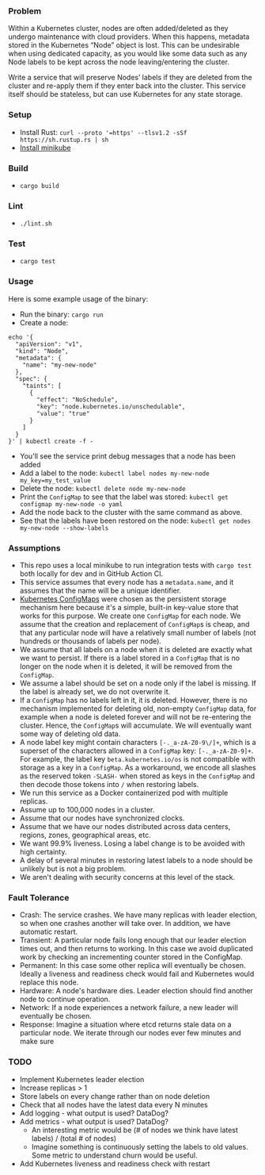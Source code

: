 ### Problem
Within a Kubernetes cluster, nodes are often added/deleted as they undergo maintenance with cloud providers. When this happens, metadata stored in the Kubernetes “Node” object is lost. This can be undesirable when using dedicated capacity, as you would like some data such as any Node labels to be kept across the node leaving/entering the cluster.

Write a service that will preserve Nodes’ labels if they are deleted from the cluster and re-apply them if they enter back into the cluster. This service itself should be stateless, but can use Kubernetes for any state storage.

### Setup
- Install Rust: `curl --proto '=https' --tlsv1.2 -sSf https://sh.rustup.rs | sh`
- [Install minikube](https://minikube.sigs.k8s.io/docs/start/)

### Build
- `cargo build`

### Lint
- `./lint.sh`

### Test
- `cargo test`

### Usage
Here is some example usage of the binary:
- Run the binary: `cargo run`
- Create a node: 
```
echo '{
  "apiVersion": "v1",
  "kind": "Node",
  "metadata": {
    "name": "my-new-node"
  },
  "spec": {
    "taints": [
      {
        "effect": "NoSchedule",
        "key": "node.kubernetes.io/unschedulable",
        "value": "true"
      }
    ]
  }
}' | kubectl create -f -
```
- You'll see the service print debug messages that a node has been added
- Add a label to the node: `kubectl label nodes my-new-node my_key=my_test_value`
- Delete the node: `kubectl delete node my-new-node`
- Print the `ConfigMap` to see that the label was stored: `kubectl get configmap my-new-node -o yaml`
- Add the node back to the cluster with the same command as above.
- See that the labels have been restored on the node: `kubectl get nodes my-new-node --show-labels`

### Assumptions
- This repo uses a local minikube to run integration tests with `cargo test` both locally for dev and in GitHub Action CI.
- This service assumes that every node has a `metadata.name`, and it assumes that the name will be a unique identifier.
- [Kubernetes ConfigMaps](https://kubernetes.io/docs/concepts/configuration/configmap/) were chosen as the persistent storage mechanism here because it's a simple, built-in key-value store that works for this purpose. We create one `ConfigMap` for each node. We assume that the creation and replacement of `ConfigMap`s is cheap, and that any particular node will have a relatively small number of labels (not hundreds or thousands of labels per node).
- We assume that all labels on a node when it is deleted are exactly what we want to persist. If there is a label stored in a `ConfigMap` that is no longer on the node when it is deleted, it will be removed from the `ConfigMap`.
- We assume a label should be set on a node only if the label is missing. If the label is already set, we do not overwrite it.
- If a `ConfigMap` has no labels left in it, it is deleted. However, there is no mechanism implemented for deleting old, non-empty `ConfigMap` data, for example when a node is deleted forever and will not be re-entering the cluster. Hence, the `ConfigMap`s will accumulate. We will eventually want some way of deleting old data.
- A node label key might contain characters `[-._a-zA-Z0-9\/]+`, which is a superset of the characters allowed in a `ConfigMap` key: `[-._a-zA-Z0-9]+`. For example, the label key `beta.kubernetes.io/os` is not compatible with storage as a key in a `ConfigMap`. As a workaround, we encode all slashes as the reserved token `-SLASH-` when stored as keys in the `ConfigMap` and then decode those tokens into `/` when restoring labels.
- We run this service as a Docker containerized pod with multiple replicas.
- Assume up to 100,000 nodes in a cluster.
- Assume that our nodes have synchronized clocks.
- Assume that we have our nodes distributed across data centers, regions, zones, geographical areas, etc.
- We want 99.9% liveness. Losing a label change is to be avoided with high certainty.
- A delay of several minutes in restoring latest labels to a node should be unlikely but is not a big problem.
- We aren't dealing with security concerns at this level of the stack.

### Fault Tolerance
- Crash: The service crashes. We have many replicas with leader election, so when one crashes another will take over. In addition, we have automatic restart.
- Transient: A particular node fails long enough that our leader election times out, and then returns to working. In this case we avoid duplicated work by checking an incrementing counter stored in the ConfigMap.
- Permanent: In this case some other replica will eventually be chosen. Ideally a liveness and readiness check would fail and Kubernetes would replace this node.
- Hardware: A node's hardware dies. Leader election should find another node to continue operation.
- Network: If a node experiences a network failure, a new leader will eventually be chosen.
- Response: Imagine a situation where etcd returns stale data on a particular node. We iterate through our nodes ever few minutes and make sure 

### TODO
- Implement Kubernetes leader election
- Increase replicas > 1
- Store labels on every change rather than on node deletion
- Check that all nodes have the latest data every N minutes
- Add logging - what output is used? DataDog?
- Add metrics - what output is used? DataDog?
    - An interesting metric would be (# of nodes we think have latest labels) / (total # of nodes)
    - Imagine something is continuously setting the labels to old values. Some metric to understand churn would be useful.
- Add Kubernetes liveness and readiness check with restart
